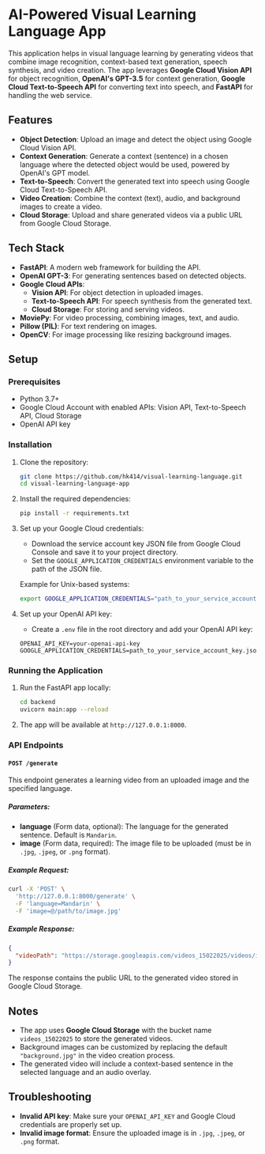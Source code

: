 # AI-Powered Visual Learning Language App

This application helps in visual language learning by generating videos that combine image recognition, context-based text generation, speech synthesis, and video creation. The app leverages **Google Cloud Vision API** for object recognition, **OpenAI's GPT-3.5** for context generation, **Google Cloud Text-to-Speech API** for converting text into speech, and **FastAPI** for handling the web service.

## Features

- **Object Detection**: Upload an image and detect the object using Google Cloud Vision API.
- **Context Generation**: Generate a context (sentence) in a chosen language where the detected object would be used, powered by OpenAI's GPT model.
- **Text-to-Speech**: Convert the generated text into speech using Google Cloud Text-to-Speech API.
- **Video Creation**: Combine the context (text), audio, and background images to create a video.
- **Cloud Storage**: Upload and share generated videos via a public URL from Google Cloud Storage.

## Tech Stack

- **FastAPI**: A modern web framework for building the API.
- **OpenAI GPT-3**: For generating sentences based on detected objects.
- **Google Cloud APIs**:
  - **Vision API**: For object detection in uploaded images.
  - **Text-to-Speech API**: For speech synthesis from the generated text.
  - **Cloud Storage**: For storing and serving videos.
- **MoviePy**: For video processing, combining images, text, and audio.
- **Pillow (PIL)**: For text rendering on images.
- **OpenCV**: For image processing like resizing background images.

## Setup

### Prerequisites

- Python 3.7+
- Google Cloud Account with enabled APIs: Vision API, Text-to-Speech API, Cloud Storage
- OpenAI API key

### Installation

1. Clone the repository:

   ```bash
   git clone https://github.com/hk414/visual-learning-language.git
   cd visual-learning-language-app
   ```

2. Install the required dependencies:

   ```bash
   pip install -r requirements.txt
   ```

3. Set up your Google Cloud credentials:
   
   - Download the service account key JSON file from Google Cloud Console and save it to your project directory.
   - Set the `GOOGLE_APPLICATION_CREDENTIALS` environment variable to the path of the JSON file.

   Example for Unix-based systems:

   ```bash
   export GOOGLE_APPLICATION_CREDENTIALS="path_to_your_service_account_key.json"
   ```

4. Set up your OpenAI API key:

   - Create a `.env` file in the root directory and add your OpenAI API key:

   ```env
   OPENAI_API_KEY=your-openai-api-key
   GOOGLE_APPLICATION_CREDENTIALS=path_to_your_service_account_key.json
   ```

### Running the Application

1. Run the FastAPI app locally:

   ```bash
   cd backend
   uvicorn main:app --reload
   ```

2. The app will be available at `http://127.0.0.1:8000`.

### API Endpoints

#### `POST /generate`

This endpoint generates a learning video from an uploaded image and the specified language.

##### Parameters:

- **language** (Form data, optional): The language for the generated sentence. Default is `Mandarin`.
- **image** (Form data, required): The image file to be uploaded (must be in `.jpg`, `.jpeg`, or `.png` format).

##### Example Request:

```bash
curl -X 'POST' \
  'http://127.0.0.1:8000/generate' \
  -F 'language=Mandarin' \
  -F 'image=@/path/to/image.jpg'
```

##### Example Response:

```json
{
  "videoPath": "https://storage.googleapis.com/videos_15022025/videos/images%5C1000000034_video.mp4"
}
```

The response contains the public URL to the generated video stored in Google Cloud Storage.

## Notes

- The app uses **Google Cloud Storage** with the bucket name `videos_15022025` to store the generated videos.
- Background images can be customized by replacing the default `"background.jpg"` in the video creation process.
- The generated video will include a context-based sentence in the selected language and an audio overlay.

## Troubleshooting

- **Invalid API key**: Make sure your `OPENAI_API_KEY` and Google Cloud credentials are properly set up.
- **Invalid image format**: Ensure the uploaded image is in `.jpg`, `.jpeg`, or `.png` format.


